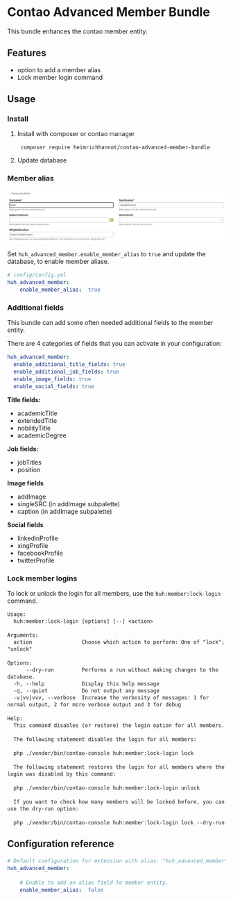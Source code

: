 # Contao Advanced Member Bundle

This bundle enhances the contao member entity.

## Features

- option to add a member alias
- Lock member login command

## Usage

### Install  

1. Install with composer or contao manager

        composer require heimrichhannot/contao-advanced-member-bundle

2. Update database

### Member alias

![](docs/images/screenshot_alias.png)

Set `huh_advanced_member.enable_member_alias` to `true` and update the database, to enable member aliase. 

```yaml
# config/config.yml
huh_advanced_member:
    enable_member_alias:  true
```

### Additional fields

This bundle can add some often needed additional fields to the member entity. 

There are 4 categories of fields that you can activate in your configuration:

```yaml
huh_advanced_member:
  enable_additional_title_fields: true
  enable_additional_job_fields: true
  enable_image_fields: true
  enable_social_fields: true
```

**Title fields:**
* academicTitle
* extendedTitle
* nobilityTitle
* academicDegree

**Job fields:**
* jobTitles
* position

**Image fields**
* addImage
* singleSRC (in addImage subpalette)
* caption (in addImage subpalette)

**Social fields**
* linkedinProfile
* xingProfile
* facebookProfile
* twitterProfile


### Lock member logins

To lock or unlock the login for all members, use the `huh:member:lock-login` command.

```
Usage:
  huh:member:lock-login [options] [--] <action>

Arguments:
  action                Choose which action to perform: One of "lock"; "unlock"

Options:
      --dry-run         Performs a run without making changes to the database.
  -h, --help            Display this help message
  -q, --quiet           Do not output any message
  -v|vv|vvv, --verbose  Increase the verbosity of messages: 1 for normal output, 2 for more verbose output and 3 for debug

Help:
  This command disables (or restore) the login option for all members.
  
  The following statement disables the login for all members:
  
  php ./vendor/bin/contao-console huh:member:lock-login lock
  
  The following statement restores the login for all members where the login was disabled by this command:
  
  php ./vendor/bin/contao-console huh:member:lock-login unlock
  
  If you want to check how many members will be locked before, you can use the dry-run option:
  
  php ./vendor/bin/contao-console huh:member:lock-login lock --dry-run
```

## Configuration reference

```yaml
# Default configuration for extension with alias: "huh_advanced_member"
huh_advanced_member:

    # Enable to add an alias field to member entity.
    enable_member_alias:  false
```